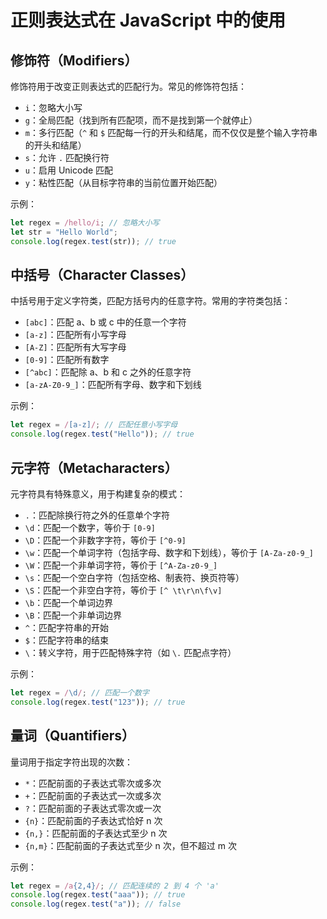 # 正则表达式在 JavaScript 中的使用

## 修饰符（Modifiers）

修饰符用于改变正则表达式的匹配行为。常见的修饰符包括：

- `i`：忽略大小写
- `g`：全局匹配（找到所有匹配项，而不是找到第一个就停止）
- `m`：多行匹配（`^` 和 `$` 匹配每一行的开头和结尾，而不仅仅是整个输入字符串的开头和结尾）
- `s`：允许 `.` 匹配换行符
- `u`：启用 Unicode 匹配
- `y`：粘性匹配（从目标字符串的当前位置开始匹配）

示例：

```javascript
let regex = /hello/i; // 忽略大小写
let str = "Hello World";
console.log(regex.test(str)); // true
```

## 中括号（Character Classes）

中括号用于定义字符类，匹配方括号内的任意字符。常用的字符类包括：

- `[abc]`：匹配 a、b 或 c 中的任意一个字符
- `[a-z]`：匹配所有小写字母
- `[A-Z]`：匹配所有大写字母
- `[0-9]`：匹配所有数字
- `[^abc]`：匹配除 a、b 和 c 之外的任意字符
- `[a-zA-Z0-9_]`：匹配所有字母、数字和下划线

示例：

```javascript
let regex = /[a-z]/; // 匹配任意小写字母
console.log(regex.test("Hello")); // true
```

## 元字符（Metacharacters）

元字符具有特殊意义，用于构建复杂的模式：

- `.`：匹配除换行符之外的任意单个字符
- `\d`：匹配一个数字，等价于 `[0-9]`
- `\D`：匹配一个非数字字符，等价于 `[^0-9]`
- `\w`：匹配一个单词字符（包括字母、数字和下划线），等价于 `[A-Za-z0-9_]`
- `\W`：匹配一个非单词字符，等价于 `[^A-Za-z0-9_]`
- `\s`：匹配一个空白字符（包括空格、制表符、换页符等）
- `\S`：匹配一个非空白字符，等价于 `[^ \t\r\n\f\v]`
- `\b`：匹配一个单词边界
- `\B`：匹配一个非单词边界
- `^`：匹配字符串的开始
- `$`：匹配字符串的结束
- `\`：转义字符，用于匹配特殊字符（如 `\.` 匹配点字符）

示例：

```javascript
let regex = /\d/; // 匹配一个数字
console.log(regex.test("123")); // true
```

## 量词（Quantifiers）

量词用于指定字符出现的次数：

- `*`：匹配前面的子表达式零次或多次
- `+`：匹配前面的子表达式一次或多次
- `?`：匹配前面的子表达式零次或一次
- `{n}`：匹配前面的子表达式恰好 n 次
- `{n,}`：匹配前面的子表达式至少 n 次
- `{n,m}`：匹配前面的子表达式至少 n 次，但不超过 m 次

示例：

```javascript
let regex = /a{2,4}/; // 匹配连续的 2 到 4 个 'a'
console.log(regex.test("aaa")); // true
console.log(regex.test("a")); // false
```
